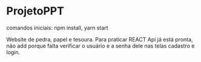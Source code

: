 # ProjetoPPT
comandos iniciais:
npm install,
yarn start

Website de pedra, papel e tesoura. Para praticar REACT
Api já está pronta, não add porque falta verificar o usuário e a senha dele nas telas cadastro e login.
